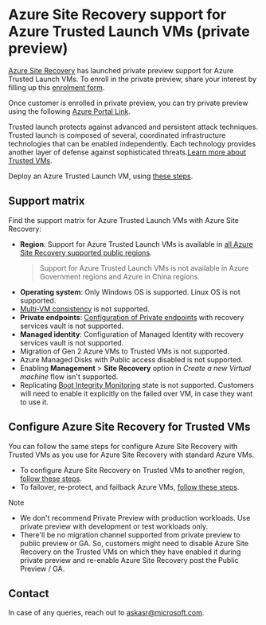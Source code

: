 
# Azure Site Recovery support for Azure Trusted Launch VMs (private preview)

[Azure Site Recovery](https://learn.microsoft.com/azure/site-recovery/site-recovery-overview) has launched private preview support for Azure Trusted Launch VMs.  To enroll in the private preview, share your interest by filling up this [enrolment form](https://aka.ms/AsrWindowsTrustedVmPrivatePreviewForm).

Once customer is enrolled in private preview, you can try private preview using the following [Azure Portal Link](https://ms.portal.azure.com/).

Trusted launch protects against advanced and persistent attack techniques. Trusted launch is composed of several, coordinated infrastructure technologies that can be enabled independently. Each technology provides another layer of defense against sophisticated threats.[Learn more about Trusted VMs](https://learn.microsoft.com/azure/virtual-machines/trusted-launch).

Deploy an Azure Trusted Launch VM, using [these steps](https://learn.microsoft.com/azure/virtual-machines/trusted-launch-portal).

## Support matrix

Find the support matrix for Azure Trusted Launch VMs with Azure Site Recovery:

- **Region**: Support for Azure Trusted Launch VMs is available in [all Azure Site Recovery supported public regions](https://learn.microsoft.com/azure/site-recovery/azure-to-azure-support-matrix#region-support). 
    > Support for Azure Trusted Launch VMs is not available in Azure Government regions and Azure in China regions.
- **Operating system**: Only Windows OS is supported. Linux OS is not supported.
- [Multi-VM consistency](https://learn.microsoft.com/azure/site-recovery/azure-to-azure-common-questions#multi-vm-consistency) is not supported.
- **Private endpoints**: [Configuration of Private endpoints](https://learn.microsoft.com/azure/site-recovery/azure-to-azure-how-to-enable-replication-private-endpoints) with recovery services vault is not supported.
- **Managed identity**: Configuration of Managed Identity with recovery services vault is not supported.
- Migration of Gen 2 Azure VMs to Trusted VMs is not supported.
- Azure Managed Disks with Public access disabled is not supported. 
- Enabling **Management** > **Site Recovery** option in *Create a new Virtual machine* flow isn't supported.  
- Replicating [Boot Integrity Monitoring](https://learn.microsoft.com/azure/virtual-machines/boot-integrity-monitoring-overview) state is not supported. Customers will need to enable it explicitly on the failed over VM, in case they want to use it. 

## Configure Azure Site Recovery for Trusted VMs

You can follow the same steps for configure Azure Site Recovery with Trusted VMs as you use for Azure Site Recovery with standard Azure VMs. 

- To configure Azure Site Recovery on Trusted VMs to another region, [follow these steps](https://learn.microsoft.com/azure/site-recovery/azure-to-azure-tutorial-enable-replication).
- To failover, re-protect, and failback Azure VMs, [follow these steps](https://learn.microsoft.com/azure/site-recovery/azure-to-azure-tutorial-failover-failback).  

> [!NOTE]
>
> - We don't recommend Private Preview with production workloads. Use private preview with development or test workloads only. <br>
> - There'll be no migration channel supported from private preview to public preview or GA. So, customers might need to disable Azure Site Recovery on the Trusted VMs on which they have enabled it during private preview and re-enable Azure Site Recovery post the Public Preview / GA. 

## Contact 

In case of any queries, reach out to askasr@microsoft.com. 